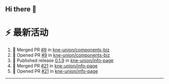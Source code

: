 ## Hi there 👋

<!--

**Here are some ideas to get you started:**

🙋‍♀️ A short introduction - what is your organization all about?
🌈 Contribution guidelines - how can the community get involved?
👩‍💻 Useful resources - where can the community find your docs? Is there anything else the community should know?
🍿 Fun facts - what does your team eat for breakfast?
🧙 Remember, you can do mighty things with the power of [Markdown](https://docs.github.com/github/writing-on-github/getting-started-with-writing-and-formatting-on-github/basic-writing-and-formatting-syntax)
-->


# ⚡ 最新活动

<!--START_SECTION:activity-->
1. 🎉 Merged PR [#9](https://github.com/kne-union/components-biz/pull/9) in [kne-union/components-biz](https://github.com/kne-union/components-biz)
2. 💪 Opened PR [#9](https://github.com/kne-union/components-biz/pull/9) in [kne-union/components-biz](https://github.com/kne-union/components-biz)
3. 🚀 Published release [0.1.9](https://github.com/kne-union/info-page/releases/tag/0.1.9) in [kne-union/info-page](https://github.com/kne-union/info-page)
4. 🎉 Merged PR [#21](https://github.com/kne-union/info-page/pull/21) in [kne-union/info-page](https://github.com/kne-union/info-page)
5. 💪 Opened PR [#21](https://github.com/kne-union/info-page/pull/21) in [kne-union/info-page](https://github.com/kne-union/info-page)
<!--END_SECTION:activity-->

---
